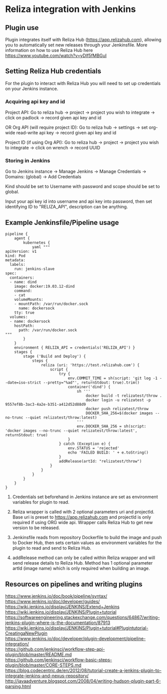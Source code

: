 # Reliza integration with Jenkins

## Plugin use

Plugin integrates itself with Reliza Hub (https://app.relizahub.com), allowing you to automatically set new releases through your Jenkinsfile. More information on how to use Reliza Hub here https://www.youtube.com/watch?v=yDlf5fMBGuI

## Setting Reliza Hub credentials

For the plugin to interact with Reliza Hub you will need to set up credentials on your Jenkins instance.

### Acquiring api key and id

Project API: Go to reliza hub -> project -> project you wish to integrate -> click on padlock -> record given api key and id

OR Org API (will require project ID): Go to reliza hub -> settings -> set org-wide read-write api key -> record given api key and id

Project ID (if using Org API): Go to reliza hub -> project -> project you wish to integrate -> click on wrench -> record UUID

### Storing in Jenkins

Go to Jenkins instance -> Manage Jenkins -> Manage Credentials -> Domains: (global) -> Add Credentials

Kind should be set to Username with password and scope should be set to global.

Input your api key id into username and api key into password, then set identifying ID to "RELIZA_API", description can be anything.

## Example Jenkinsfile/Pipeline usage

```
pipeline {
    agent {
        kubernetes {
            yaml """
apiVersion: v1
kind: Pod
metadata:
  labels:
    run: jenkins-slave
spec:
  containers:
  - name: dind
    image: docker:19.03.12-dind
    command:
    - cat
    volumeMounts:
    - mountPath: /var/run/docker.sock
      name: dockersock
    tty: true
  volumes:
  - name: dockersock
    hostPath:
      path: /var/run/docker.sock
"""
        }
    }
    environment { RELIZA_API = credentials('RELIZA_API') }
    stages {
        stage ('Build and Deploy') {
            steps {
                reliza (uri: 'https://test.relizahub.com') {
                    script {
                        try {
                            env.COMMIT_TIME = sh(script: 'git log -1 --date=iso-strict --pretty="%ad"', returnStdout: true).trim()
                            container('dind') {
                                sh '''
                                    docker build -t relizatest/throw .
                                    docker login -u relizatest -p 9557ef8b-3ac3-4a2e-b351-a412d52d88d9
                                    docker push relizatest/throw
                                    DOCKER_SHA_256=$(docker images --no-trunc --quiet relizatest/throw:latest)
                                '''
                                env.DOCKER_SHA_256 = sh(script: 'docker images --no-trunc --quiet relizatest/throw:latest', returnStdout: true)
                            }
                        } catch (Exception e) {
                            env.STATUS = 'rejected'
                            echo 'FAILED BUILD: ' + e.toString()
                        }
                        addRelease(artId: "relizatest/throw")
                    }
                }
            }
        }
    }
}
```

1. Credentials set beforehand in Jenkins instance are set as environment variables for plugin to read.

2. Reliza wrapper is called with 2 optional parameters uri and projectId. Base uri is preset to https://app.relizahub.com and projectId is only required if using ORG wide api. Wrapper calls Reliza Hub to get new version to be released.

3. Jenkinsfile reads from repository Dockerfile to build the image and push to Docker Hub, then sets certain values as environment variables for the plugin to read and send to Reliza Hub.

4. addRelease method can only be called within Reliza wrapper and will send release details to Reliza Hub. Method has 1 optional parameter artId (image name) which is only required when building an image.

## Resources on pipelines and writing plugins
https://www.jenkins.io/doc/book/pipeline/syntax/  
https://www.jenkins.io/doc/developer/guides/  
https://wiki.jenkins.io/display/JENKINS/Extend+Jenkins  
https://wiki.jenkins.io/display/JENKINS/Plugin+tutorial  
https://softwareengineering.stackexchange.com/questions/64867/writing-jenkins-plugin-where-is-the-documentation/87913  
https://wiki.jenkins.io/display/JENKINS/Plugin+tutorial#Plugintutorial-CreatingaNewPlugin  
https://www.jenkins.io/doc/developer/plugin-development/pipeline-integration/  
https://github.com/jenkinsci/workflow-step-api-plugin/blob/master/README.md  
https://github.com/jenkinsci/workflow-basic-steps-plugin/blob/master/CORE-STEPS.md  
https://blog.codecentric.de/en/2012/08/tutorial-create-a-jenkins-plugin-to-integrate-jenkins-and-nexus-repository/  
http://javaadventure.blogspot.com/2008/04/writing-hudson-plugin-part-6-parsing.html  
